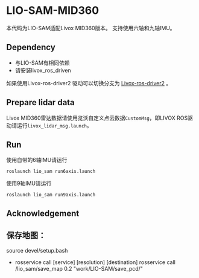# LIO-SAM-MID360

本代码为LIO-SAM适配Livox MID360版本。
支持使用六轴和九轴IMU。

## Dependency

- 与LIO-SAM有相同依赖
- 请安装livox_ros_driven

如果使用Livox-ros-driver2 驱动可以切换分支为 [Livox-ros-driver2](https://github.com/nkymzsy/LIO-SAM-MID360/tree/Livox-ros-driver2) 。

## Prepare lidar data

Livox MID360雷达数据请使用览沃自定义点云数据`CustomMsg`，即LIVOX ROS驱动请运行`livox_lidar_msg.launch`。

## Run

使用自带的6轴IMU请运行

```
roslaunch lio_sam run6axis.launch
```

使用9轴IMU请运行

```
roslaunch lio_sam run9axis.launch
```
## Acknowledgement

## 保存地图：
source devel/setup.bash
- rosservice call [service] [resolution] [destination]
rosservice call /lio_sam/save_map 0.2 "work/LIO-SAM/save_pcd/"


